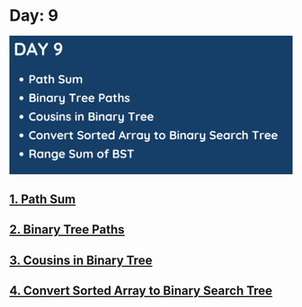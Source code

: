 # Day: 9
![](../images/day9.png)

## [1. Path Sum](112.%20Path%20Sum.md)

## [2. Binary Tree Paths](257.%20Binary%20Tree%20Paths.md)

## [3. Cousins in Binary Tree](993.%20Cousins%20in%20Binary%20Tree.md)

## [4. Convert Sorted Array to Binary Search Tree](108.%20Convert%20Sorted%20Array%20to%20Binary%20Search%20Tree.md)